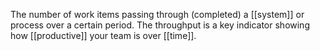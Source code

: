 The number of work items passing through (completed) a [[system]] or process over a certain period. The throughput is a key indicator showing how [[productive]] your team is over [[time]].